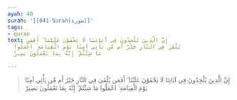 ```yaml
---
ayah: 40
surah: '[[041-Surah|سورة]]'
tags:
- quran
text: إِنَّ الَّذِينَ يُلْحِدُونَ فِي آيَاتِنَا لَا يَخْفَوْنَ عَلَيْنَا ۗ أَفَمَن
  يُلْقَىٰ فِي النَّارِ خَيْرٌ أَم مَّن يَأْتِي آمِنًا يَوْمَ الْقِيَامَةِ ۚ اعْمَلُوا
  مَا شِئْتُمْ ۖ إِنَّهُ بِمَا تَعْمَلُونَ بَصِيرٌ

---
```

> إِنَّ الَّذِينَ يُلْحِدُونَ فِي آيَاتِنَا لَا يَخْفَوْنَ عَلَيْنَا ۗ أَفَمَن يُلْقَىٰ فِي النَّارِ خَيْرٌ أَم مَّن يَأْتِي آمِنًا يَوْمَ الْقِيَامَةِ ۚ اعْمَلُوا مَا شِئْتُمْ ۖ إِنَّهُ بِمَا تَعْمَلُونَ بَصِيرٌ
